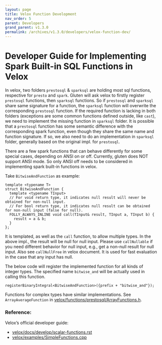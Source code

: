 ```yaml
---
layout: page
title: Velox Function Development
nav_order: 5
parent: Developers
grand_parent: v1.3.0
permalink: /archives/v1.3.0/developers/velox-function-dev/
---
```

# Developer Guide for Implementing Spark Built-in SQL Functions in Velox

In velox, two folders `prestosql` & `sparksql` are holding most sql functions, respective for `presto` and `spark`. Gluten will ask velox to firstly register `prestosql` functions, then `sparksql` functions. So if `prestosql`
and `sparksql` share same signature for a function, the `sparksql` function will overwrite the corresponding `prestosql` function. If the required function is lacking in both folders (exceptions are some common functions defined
outside, like `cast`), we need to implement the missing function in `sparksql` folder. It is possible that a `prestosql` function has some semantic difference with the corresponding spark function, even though they share the
same name and function signature. If so, we also need to do an implementation in `sparksql` folder, generally based on the original impl. for `prestosql`.

There are a few spark functions that can behave differently for some special cases, depending on ANSI on or off. Currently, gluten does NOT support ANSI mode. So only ANSI off needs to be considered in implementing spark
built-in functions in velox.

Take `BitwiseAndFunction` as example:

```
template <typename T>
struct BitwiseAndFunction {
  template <typename TInput>
  // For void return type, it indicates null result will never be obtained for non-null input.
  // For bool return type, it indicates null result can be obtained for non-null input (false for null).
  FOLLY_ALWAYS_INLINE void call(TInput& result, TInput a, TInput b) {
    result = a & b;
  }
};
``` 
It is templated, as well as the `call` function, to allow multiple types. In the above impl., the result will be null for null input.
Please use `callNullable` if you need different behavior for null input, e.g., get a non-null result for null input. Also see `callNullFree` in velox document.
It is used for fast evaluation in the case that any input has null.

The below code will register the implemented function for all kinds of integer types. The specified name `bitwise_and` will be actually used in calling this function.
```
registerBinaryIntegral<BitwiseAndFunction>({prefix + "bitwise_and"});
```

Functions for complex types have similar implementations. 
See `ArrayAverageFunction` in [velox/functions/prestosql/ArrayFunctions.h](https://github.com/facebookincubator/velox/blob/main/velox/functions/prestosql/ArrayFunctions.h).

### Reference:
Velox’s official developer guide:
  * [velox/docs/develop/scalar-functions.rst](https://github.com/facebookincubator/velox/blob/main/velox/docs/develop/scalar-functions.rst)
  * [velox/examples/SimpleFunctions.cpp](https://github.com/facebookincubator/velox/blob/main/velox/examples/SimpleFunctions.cpp)
